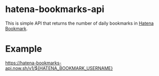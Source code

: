 # hatena-bookmarks-api

This is simple API that returns the number of daily bookmarks in [Hatena Bookmark](http://b.hatena.ne.jp/).

# Example
https://hatena-bookmarks-api.now.sh/v1/${HATENA_BOOKMARK_USERNAME}

